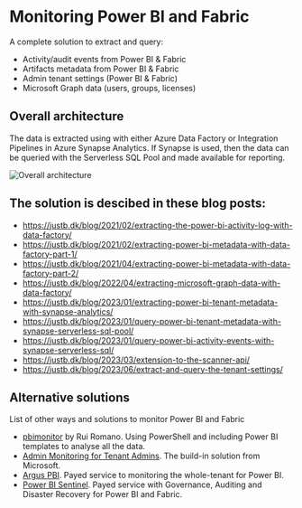 # Monitoring Power BI and Fabric

A complete solution to extract and query:
 - Activity/audit events from Power BI & Fabric
 - Artifacts metadata from Power BI & Fabric
 - Admin tenant settings (Power BI & Fabric)
 - Microsoft Graph data (users, groups, licenses)

## Overall architecture

The data is extracted using with either Azure Data Factory or Integration Pipelines in Azure Synapse Analytics. If Synapse is used, then the data can be queried with the Serverless SQL Pool and made available for reporting.

![Overall architecture](https://justb.dk/wp-content/uploads/2023/08/Architecture.png)

## The solution is descibed in these blog posts:
 - https://justb.dk/blog/2021/02/extracting-the-power-bi-activity-log-with-data-factory/
 - https://justb.dk/blog/2021/02/extracting-power-bi-metadata-with-data-factory-part-1/
 - https://justb.dk/blog/2021/04/extracting-power-bi-metadata-with-data-factory-part-2/
 - https://justb.dk/blog/2022/04/extracting-microsoft-graph-data-with-data-factory/
 - https://justb.dk/blog/2023/01/extracting-power-bi-tenant-metadata-with-synapse-analytics/
 - https://justb.dk/blog/2023/01/query-power-bi-tenant-metadata-with-synapse-serverless-sql-pool/
 - https://justb.dk/blog/2023/01/query-power-bi-activity-events-with-synapse-serverless-sql/
 - https://justb.dk/blog/2023/03/extension-to-the-scanner-api/
 - https://justb.dk/blog/2023/06/extract-and-query-the-tenant-settings/

## Alternative solutions

List of other ways and solutions to monitor Power BI and Fabric
 
 - [pbimonitor](https://github.com/RuiRomano/pbimonitor) by Rui Romano. Using PowerShell and including Power BI templates to analyse all the data.
 - [Admin Monitoring for Tenant Admins](https://learn.microsoft.com/en-us/fabric/admin/monitoring-workspace). The build-in solution from Microsoft.
 - [Argus PBI](https://www.arguspbi.com/). Payed service to monitoring the whole-tenant for Power BI.
 - [Power BI Sentinel](https://www.powerbisentinel.com/usage-logging/). Payed service with Governance, Auditing and Disaster Recovery for Power BI and Fabric.
